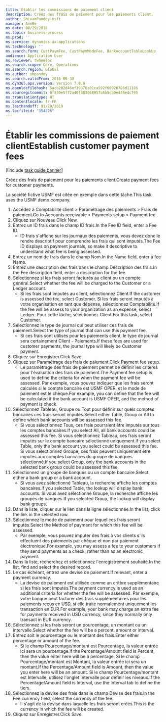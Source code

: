 ```yaml
---
title: Établir les commissions de paiement client
description: Créez des frais de paiement pour les paiements client.
author: ShivamPandey-msft
manager: AnnBe
ms.date: 08/29/2018
ms.topic: business-process
ms.prod: ''
ms.service: dynamics-ax-applications
ms.technology: ''
ms.search.form: CustPaymFee, CustPaymModeFee, BankAccountTableLookUp
audience: Application User
ms.reviewer: twheeloc
ms.search.scope: Core, Operations
ms.search.region: Global
ms.author: shpandey
ms.search.validFrom: 2016-06-30
ms.dyn365.ops.version: Version 7.0.0
ms.openlocfilehash: 5acb202d46ef39376a01ca592f60926786d11186
ms.sourcegitcommit: 0f530e5f72a40f383868957a6b5cb0e446e4c795
ms.translationtype: HT
ms.contentlocale: fr-FR
ms.lasthandoff: 01/29/2019
ms.locfileid: "354826"
---
```

# <a name="establish-customer-payment-fees"></a><span data-ttu-id="31408-103">Établir les commissions de paiement client</span><span class="sxs-lookup"><span data-stu-id="31408-103">Establish customer payment fees</span></span>

[!include [task guide banner](../../includes/task-guide-banner.md)]

<span data-ttu-id="31408-104">Créez des frais de paiement pour les paiements client.</span><span class="sxs-lookup"><span data-stu-id="31408-104">Create payment fees for customer payments.</span></span>

<span data-ttu-id="31408-105">La société fictive USMF est citée en exemple dans cette tâche.</span><span class="sxs-lookup"><span data-stu-id="31408-105">This task uses the USMF demo company.</span></span>

1. <span data-ttu-id="31408-106">Accédez à Comptabilité client > Paramétrage des paiements > Frais de paiement.</span><span class="sxs-lookup"><span data-stu-id="31408-106">Go to Accounts receivable > Payments setup > Payment fee.</span></span>
2. <span data-ttu-id="31408-107">Cliquez sur Nouveau.</span><span class="sxs-lookup"><span data-stu-id="31408-107">Click New.</span></span>
3. <span data-ttu-id="31408-108">Entrez un ID frais dans le champ ID frais.</span><span class="sxs-lookup"><span data-stu-id="31408-108">In the Fee ID field, enter a Fee ID.</span></span>
    * <span data-ttu-id="31408-109">ID frais s'affiche sur les journaux des paiements, vous devez donc le rendre descriptif pour comprendre les frais qui sont imputés.</span><span class="sxs-lookup"><span data-stu-id="31408-109">The Fee ID displays on payment journals, so make it descriptive to understand what fee is being assessed.</span></span>  
4. <span data-ttu-id="31408-110">Entrez un nom de frais dans le champ Nom.</span><span class="sxs-lookup"><span data-stu-id="31408-110">In the Name field, enter a fee Name.</span></span>
5. <span data-ttu-id="31408-111">Entrez une description des frais dans le champ Description des frais.</span><span class="sxs-lookup"><span data-stu-id="31408-111">In the Fee description field, enter a description for the fee.</span></span>
6. <span data-ttu-id="31408-112">Sélectionnez si les frais seront facturés au client ou un compte général.</span><span class="sxs-lookup"><span data-stu-id="31408-112">Select whether the fee will be charged to the Customer or a Ledger account.</span></span>
    * <span data-ttu-id="31408-113">Si les frais sont imputés au client, sélectionnez Client.</span><span class="sxs-lookup"><span data-stu-id="31408-113">If the customer is assessed the fee, select Customer.</span></span> <span data-ttu-id="31408-114">Si les frais seront imputés à votre organisation en tant que dépense, sélectionnez Comptabilité.</span><span class="sxs-lookup"><span data-stu-id="31408-114">If the fee will be assess to your organization as an expense, select Ledger.</span></span> <span data-ttu-id="31408-115">Pour cette tâche, sélectionnez Client.</span><span class="sxs-lookup"><span data-stu-id="31408-115">For this task, select Customer.</span></span>  
7. <span data-ttu-id="31408-116">Sélectionnez le type de journal qui peut utiliser ces frais de paiement.</span><span class="sxs-lookup"><span data-stu-id="31408-116">Select the type of  journal that can use this payment fee.</span></span>
    * <span data-ttu-id="31408-117">Si ces frais sont utilisés pour les paiements client, le type de journal sera certainement Client - Paiements.</span><span class="sxs-lookup"><span data-stu-id="31408-117">If these fees are used for customer payments, the journal type will likely be Customer payment.</span></span>  
8. <span data-ttu-id="31408-118">Cliquez sur Enregistrer.</span><span class="sxs-lookup"><span data-stu-id="31408-118">Click Save.</span></span>
9. <span data-ttu-id="31408-119">Cliquez sur Paramétrage des frais de paiement.</span><span class="sxs-lookup"><span data-stu-id="31408-119">Click Payment fee setup.</span></span>
    * <span data-ttu-id="31408-120">Le paramétrage des frais de paiement permet de définir les critères pour l'évaluation des frais de paiement.</span><span class="sxs-lookup"><span data-stu-id="31408-120">The Payment fee setup is used to define the criteria for when the payment fee will be assessed.</span></span>  <span data-ttu-id="31408-121">Par exemple, vous pouvez indiquer que les frais seront calculés si le compte bancaire est USMF OPER, et le mode de paiement est le chèque.</span><span class="sxs-lookup"><span data-stu-id="31408-121">For example, you can define that the fee will be calculated if the bank account is USMF OPER, and the method of payment is check.</span></span>  
10. <span data-ttu-id="31408-122">Sélectionnez Tableau, Groupe ou Tout pour définir sur quels comptes bancaires ces frais seront imputés.</span><span class="sxs-lookup"><span data-stu-id="31408-122">Select either Table, Group or All to define which bank accounts will be assessed this fee.</span></span>
    * <span data-ttu-id="31408-123">Si vous sélectionnez Tous, ces frais pourraient être imputés sur tous les comptes bancaires.</span><span class="sxs-lookup"><span data-stu-id="31408-123">If you select All, all bank accounts could be assessed this fee.</span></span>  <span data-ttu-id="31408-124">Si vous sélectionnez Tableau, ces frais seront imputés sur le compte bancaire sélectionné uniquement.</span><span class="sxs-lookup"><span data-stu-id="31408-124">If you select Table, only the bank account you select could be assessed this fee.</span></span> <span data-ttu-id="31408-125">Si vous sélectionnez Groupe, ces frais peuvent uniquement être imputés aux comptes bancaires du groupe de banques sélectionné.</span><span class="sxs-lookup"><span data-stu-id="31408-125">If you select Group, only the bank accounts in the selected bank group could be assessed this fee.</span></span>  
11. <span data-ttu-id="31408-126">Sélectionnez un groupe de banques ou un compte bancaire.</span><span class="sxs-lookup"><span data-stu-id="31408-126">Select either a bank group or a bank account.</span></span>
    * <span data-ttu-id="31408-127">Si vous avez sélectionné Tableau, la recherche affiche les comptes bancaires.</span><span class="sxs-lookup"><span data-stu-id="31408-127">If you selected Table, the lookup will display bank accounts.</span></span> <span data-ttu-id="31408-128">Si vous avez sélectionné Groupe, la recherche affiche les groupes de banques.</span><span class="sxs-lookup"><span data-stu-id="31408-128">If you selected Group, the lookup will display bank groups.</span></span>  
12. <span data-ttu-id="31408-129">Dans la liste, cliquer sur le lien dans la ligne sélectionnée.</span><span class="sxs-lookup"><span data-stu-id="31408-129">In the list, click the link in the selected row.</span></span>
13. <span data-ttu-id="31408-130">Sélectionnez le mode de paiement pour lequel ces frais seront imputés.</span><span class="sxs-lookup"><span data-stu-id="31408-130">Select the Method of payment for which this fee will be assessed.</span></span>
    * <span data-ttu-id="31408-131">Par exemple, vous pouvez imputer des frais à vos clients s'ils effectuent des paiements par chèque et non par paiement électronique.</span><span class="sxs-lookup"><span data-stu-id="31408-131">For example, you may assess a fee to your customers if they send payments as a check, rather than as an electronic payment.</span></span>  
14. <span data-ttu-id="31408-132">Dans la liste, recherchez et sélectionnez l'enregistrement souhaité.</span><span class="sxs-lookup"><span data-stu-id="31408-132">In the list, find and select the desired record.</span></span>
15. <span data-ttu-id="31408-133">Le cas échéant, entrez une devise de paiement.</span><span class="sxs-lookup"><span data-stu-id="31408-133">If relevant, enter a payment currency.</span></span>
    * <span data-ttu-id="31408-134">La devise de paiement est utilisée comme un critère supplémentaire si les frais sont imputés.</span><span class="sxs-lookup"><span data-stu-id="31408-134">The payment currency is used as an additional criteria for whether the fee will be assessed.</span></span>  <span data-ttu-id="31408-135">Par exemple, votre banque peut facturer des frais supplémentaires pour les paiements reçus en USD, si elle traite normalement uniquement les transaction en EUR.</span><span class="sxs-lookup"><span data-stu-id="31408-135">For example, your bank may charge an extra fee for payments received in USD currency, since they normally only transact in EUR currency.</span></span>  
16. <span data-ttu-id="31408-136">Sélectionnez si les frais seront un pourcentage, un montant ou un intervalle.</span><span class="sxs-lookup"><span data-stu-id="31408-136">Select whether the fee will be a percent, amount or interval.</span></span>
17. <span data-ttu-id="31408-137">Entrez soit le pourcentage ou le montant des frais.</span><span class="sxs-lookup"><span data-stu-id="31408-137">Enter either percentage or amount of the fee.</span></span>
    * <span data-ttu-id="31408-138">Si le champ Pourcentage/montant est Pourcentage, la valeur entrée ici sera un pourcentage.</span><span class="sxs-lookup"><span data-stu-id="31408-138">If the Percentage/Amount field is Percent, then the value enter here will be a percentage.</span></span> <span data-ttu-id="31408-139">Si le champ Pourcentage/montant est Montant, la valeur entrée ici sera un montant.</span><span class="sxs-lookup"><span data-stu-id="31408-139">If the Percentage/Amount field is Amount, then the value you enter here will be an amount.</span></span> <span data-ttu-id="31408-140">Si le champ Pourcentage/montant est Intervalle, utilisez l'onglet Intervalle pour définir les niveaux.</span><span class="sxs-lookup"><span data-stu-id="31408-140">If the Percentage/Amount field is Interval, use the Interval tab to define the tiers.</span></span>  
18. <span data-ttu-id="31408-141">Sélectionnez la devise des frais dans le champ Devise des frais.</span><span class="sxs-lookup"><span data-stu-id="31408-141">In the Fee currency field, select the currency of the fee.</span></span>
    * <span data-ttu-id="31408-142">Il s'agit de la devise dans laquelle les frais seront créés.</span><span class="sxs-lookup"><span data-stu-id="31408-142">This is the currency in which the fee will be created.</span></span>  
19. <span data-ttu-id="31408-143">Cliquez sur Enregistrer.</span><span class="sxs-lookup"><span data-stu-id="31408-143">Click Save.</span></span>

